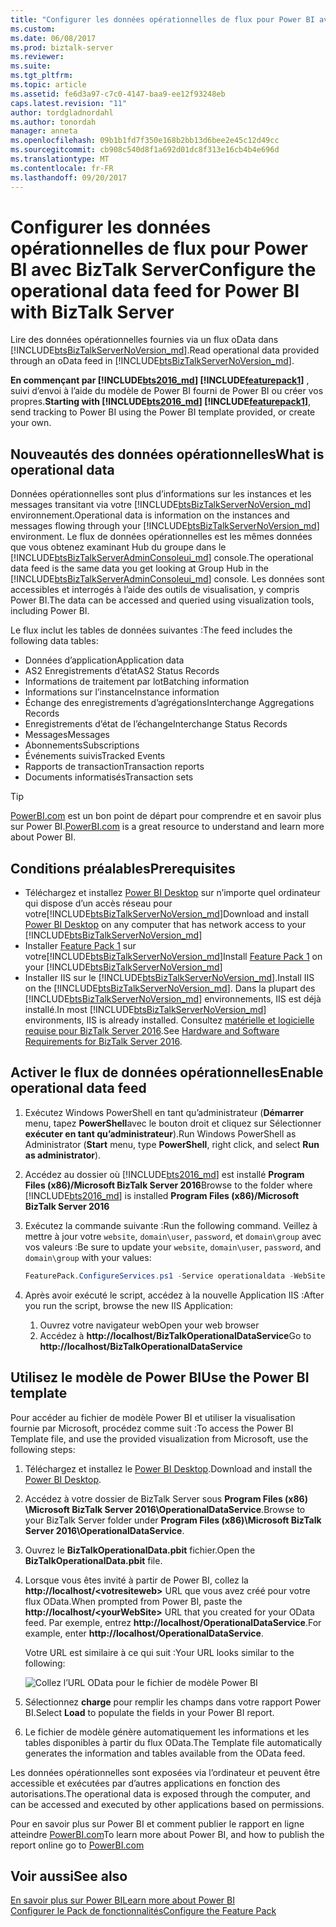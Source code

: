```yaml
---
title: "Configurer les données opérationnelles de flux pour Power BI avec BizTalk Server | Documents Microsoft"
ms.custom: 
ms.date: 06/08/2017
ms.prod: biztalk-server
ms.reviewer: 
ms.suite: 
ms.tgt_pltfrm: 
ms.topic: article
ms.assetid: fe6d3a97-c7c0-4147-baa9-ee12f93248eb
caps.latest.revision: "11"
author: tordgladnordahl
ms.author: tonordah
manager: anneta
ms.openlocfilehash: 09b1b1fd7f350e168b2bb13d6bee2e45c12d49cc
ms.sourcegitcommit: cb908c540d8f1a692d01dc8f313e16cb4b4e696d
ms.translationtype: MT
ms.contentlocale: fr-FR
ms.lasthandoff: 09/20/2017
---
```

# <a name="configure-the-operational-data-feed-for-power-bi-with-biztalk-server"></a><span data-ttu-id="4e0fb-102">Configurer les données opérationnelles de flux pour Power BI avec BizTalk Server</span><span class="sxs-lookup"><span data-stu-id="4e0fb-102">Configure the operational data feed for Power BI with BizTalk Server</span></span>
<span data-ttu-id="4e0fb-103">Lire des données opérationnelles fournies via un flux oData dans [!INCLUDE[btsBizTalkServerNoVersion_md](../includes/btsbiztalkservernoversion-md.md)].</span><span class="sxs-lookup"><span data-stu-id="4e0fb-103">Read operational data provided through an oData feed in [!INCLUDE[btsBizTalkServerNoVersion_md](../includes/btsbiztalkservernoversion-md.md)].</span></span> 

<span data-ttu-id="4e0fb-104">**En commençant par [!INCLUDE[bts2016_md](../includes/bts2016-md.md)] [!INCLUDE[featurepack1](../includes/featurepack1.md)]** , suivi d’envoi à l’aide du modèle de Power BI fourni de Power BI ou créer vos propres.</span><span class="sxs-lookup"><span data-stu-id="4e0fb-104">**Starting with [!INCLUDE[bts2016_md](../includes/bts2016-md.md)] [!INCLUDE[featurepack1](../includes/featurepack1.md)]**, send tracking to Power BI using the Power BI template provided, or create your own.</span></span> 

## <a name="what-is-operational-data"></a><span data-ttu-id="4e0fb-105">Nouveautés des données opérationnelles</span><span class="sxs-lookup"><span data-stu-id="4e0fb-105">What is operational data</span></span>
<span data-ttu-id="4e0fb-106">Données opérationnelles sont plus d’informations sur les instances et les messages transitant via votre [!INCLUDE[btsBizTalkServerNoVersion_md](../includes/btsbiztalkservernoversion-md.md)] environnement.</span><span class="sxs-lookup"><span data-stu-id="4e0fb-106">Operational data is information on the instances and messages flowing through your [!INCLUDE[btsBizTalkServerNoVersion_md](../includes/btsbiztalkservernoversion-md.md)] environment.</span></span> <span data-ttu-id="4e0fb-107">Le flux de données opérationnelles est les mêmes données que vous obtenez examinant Hub du groupe dans le [!INCLUDE[btsBizTalkServerAdminConsoleui_md](../includes/btsbiztalkserveradminconsoleui-md.md)] console.</span><span class="sxs-lookup"><span data-stu-id="4e0fb-107">The operational data feed is the same data you get looking at Group Hub in the [!INCLUDE[btsBizTalkServerAdminConsoleui_md](../includes/btsbiztalkserveradminconsoleui-md.md)] console.</span></span> <span data-ttu-id="4e0fb-108">Les données sont accessibles et interrogés à l’aide des outils de visualisation, y compris Power BI.</span><span class="sxs-lookup"><span data-stu-id="4e0fb-108">The data can be accessed and queried using visualization tools, including Power BI.</span></span> 

<span data-ttu-id="4e0fb-109">Le flux inclut les tables de données suivantes :</span><span class="sxs-lookup"><span data-stu-id="4e0fb-109">The feed includes the following data tables:</span></span>
* <span data-ttu-id="4e0fb-110">Données d’application</span><span class="sxs-lookup"><span data-stu-id="4e0fb-110">Application data</span></span>
* <span data-ttu-id="4e0fb-111">AS2 Enregistrements d’état</span><span class="sxs-lookup"><span data-stu-id="4e0fb-111">AS2 Status Records</span></span>
* <span data-ttu-id="4e0fb-112">Informations de traitement par lot</span><span class="sxs-lookup"><span data-stu-id="4e0fb-112">Batching information</span></span>
* <span data-ttu-id="4e0fb-113">Informations sur l’instance</span><span class="sxs-lookup"><span data-stu-id="4e0fb-113">Instance information</span></span>
* <span data-ttu-id="4e0fb-114">Échange des enregistrements d’agrégations</span><span class="sxs-lookup"><span data-stu-id="4e0fb-114">Interchange Aggregations Records</span></span>
* <span data-ttu-id="4e0fb-115">Enregistrements d’état de l’échange</span><span class="sxs-lookup"><span data-stu-id="4e0fb-115">Interchange Status Records</span></span>
* <span data-ttu-id="4e0fb-116">Messages</span><span class="sxs-lookup"><span data-stu-id="4e0fb-116">Messages</span></span>
* <span data-ttu-id="4e0fb-117">Abonnements</span><span class="sxs-lookup"><span data-stu-id="4e0fb-117">Subscriptions</span></span>
* <span data-ttu-id="4e0fb-118">Événements suivis</span><span class="sxs-lookup"><span data-stu-id="4e0fb-118">Tracked Events</span></span>
* <span data-ttu-id="4e0fb-119">Rapports de transaction</span><span class="sxs-lookup"><span data-stu-id="4e0fb-119">Transaction reports</span></span>
* <span data-ttu-id="4e0fb-120">Documents informatisés</span><span class="sxs-lookup"><span data-stu-id="4e0fb-120">Transaction sets</span></span>

> [!TIP]
> <span data-ttu-id="4e0fb-121">[PowerBI.com](http://powerbi.microsoft.com) est un bon point de départ pour comprendre et en savoir plus sur Power BI.</span><span class="sxs-lookup"><span data-stu-id="4e0fb-121">[PowerBI.com](http://powerbi.microsoft.com) is a great resource to understand and learn more about Power BI.</span></span>

## <a name="prerequisites"></a><span data-ttu-id="4e0fb-122">Conditions préalables</span><span class="sxs-lookup"><span data-stu-id="4e0fb-122">Prerequisites</span></span>
* <span data-ttu-id="4e0fb-123">Téléchargez et installez [Power BI Desktop](https://powerbi.microsoft.com/desktop/) sur n’importe quel ordinateur qui dispose d’un accès réseau pour votre[!INCLUDE[btsBizTalkServerNoVersion_md](../includes/btsbiztalkservernoversion-md.md)]</span><span class="sxs-lookup"><span data-stu-id="4e0fb-123">Download and install [Power BI Desktop](https://powerbi.microsoft.com/desktop/) on any computer that has network access to your [!INCLUDE[btsBizTalkServerNoVersion_md](../includes/btsbiztalkservernoversion-md.md)]</span></span>
* <span data-ttu-id="4e0fb-124">Installer [Feature Pack 1](https://www.microsoft.com/download/details.aspx?id=55100) sur votre[!INCLUDE[btsBizTalkServerNoVersion_md](../includes/btsbiztalkservernoversion-md.md)]</span><span class="sxs-lookup"><span data-stu-id="4e0fb-124">Install [Feature Pack 1](https://www.microsoft.com/download/details.aspx?id=55100) on your [!INCLUDE[btsBizTalkServerNoVersion_md](../includes/btsbiztalkservernoversion-md.md)]</span></span>
* <span data-ttu-id="4e0fb-125">Installer IIS sur le [!INCLUDE[btsBizTalkServerNoVersion_md](../includes/btsbiztalkservernoversion-md.md)].</span><span class="sxs-lookup"><span data-stu-id="4e0fb-125">Install IIS on the [!INCLUDE[btsBizTalkServerNoVersion_md](../includes/btsbiztalkservernoversion-md.md)].</span></span> <span data-ttu-id="4e0fb-126">Dans la plupart des [!INCLUDE[btsBizTalkServerNoVersion_md](../includes/btsbiztalkservernoversion-md.md)] environnements, IIS est déjà installé.</span><span class="sxs-lookup"><span data-stu-id="4e0fb-126">In most [!INCLUDE[btsBizTalkServerNoVersion_md](../includes/btsbiztalkservernoversion-md.md)] environments, IIS is already installed.</span></span> <span data-ttu-id="4e0fb-127">Consultez [matérielle et logicielle requise pour BizTalk Server 2016](../install-and-config-guides/hardware-and-software-requirements-for-biztalk-server-2016.md).</span><span class="sxs-lookup"><span data-stu-id="4e0fb-127">See [Hardware and Software Requirements for BizTalk Server 2016](../install-and-config-guides/hardware-and-software-requirements-for-biztalk-server-2016.md).</span></span> 

## <a name="enable-operational-data-feed"></a><span data-ttu-id="4e0fb-128">Activer le flux de données opérationnelles</span><span class="sxs-lookup"><span data-stu-id="4e0fb-128">Enable operational data feed</span></span>

1. <span data-ttu-id="4e0fb-129">Exécutez Windows PowerShell en tant qu’administrateur (**Démarrer** menu, tapez **PowerShell**avec le bouton droit et cliquez sur Sélectionner **exécuter en tant qu’administrateur**).</span><span class="sxs-lookup"><span data-stu-id="4e0fb-129">Run Windows PowerShell as Administrator (**Start** menu, type **PowerShell**, right click, and select **Run as administrator**).</span></span> 
2. <span data-ttu-id="4e0fb-130">Accédez au dossier où [!INCLUDE[bts2016_md](../includes/bts2016-md.md)] est installé **Program Files (x86)/Microsoft BizTalk Server 2016**</span><span class="sxs-lookup"><span data-stu-id="4e0fb-130">Browse to the folder where [!INCLUDE[bts2016_md](../includes/bts2016-md.md)] is installed **Program Files (x86)/Microsoft BizTalk Server 2016**</span></span>
3. <span data-ttu-id="4e0fb-131">Exécutez la commande suivante :</span><span class="sxs-lookup"><span data-stu-id="4e0fb-131">Run the following command.</span></span> <span data-ttu-id="4e0fb-132">Veillez à mettre à jour votre `website`, `domain\user`, `password`, et `domain\group` avec vos valeurs :</span><span class="sxs-lookup"><span data-stu-id="4e0fb-132">Be sure to update your `website`, `domain\user`, `password`, and `domain\group` with your values:</span></span> 

    ```Powershell
    FeaturePack.ConfigureServices.ps1 -Service operationaldata -WebSiteName '<Default Web Site>' -ApplicationPool <operationalDataServiceAppPool> -ApplicationPoolUser <domain>\<user> -ApplicationPoolUserPassword <password> -AuthorizationRoles '<domain>\<group1>, <domain>\<group2>'
    ```
4. <span data-ttu-id="4e0fb-133">Après avoir exécuté le script, accédez à la nouvelle Application IIS :</span><span class="sxs-lookup"><span data-stu-id="4e0fb-133">After you run the script, browse the new IIS Application:</span></span>  
    1. <span data-ttu-id="4e0fb-134">Ouvrez votre navigateur web</span><span class="sxs-lookup"><span data-stu-id="4e0fb-134">Open your web browser</span></span>
    2. <span data-ttu-id="4e0fb-135">Accédez à **http://localhost/BizTalkOperationalDataService**</span><span class="sxs-lookup"><span data-stu-id="4e0fb-135">Go to **http://localhost/BizTalkOperationalDataService**</span></span>

## <a name="use-the-power-bi-template"></a><span data-ttu-id="4e0fb-136">Utilisez le modèle de Power BI</span><span class="sxs-lookup"><span data-stu-id="4e0fb-136">Use the Power BI template</span></span>
<span data-ttu-id="4e0fb-137">Pour accéder au fichier de modèle Power BI et utiliser la visualisation fournie par Microsoft, procédez comme suit :</span><span class="sxs-lookup"><span data-stu-id="4e0fb-137">To access the Power BI Template file, and use the provided visualization from Microsoft, use the following steps:</span></span>

1. <span data-ttu-id="4e0fb-138">Téléchargez et installez le [Power BI Desktop](https://powerbi.microsoft.com/desktop/).</span><span class="sxs-lookup"><span data-stu-id="4e0fb-138">Download and install the [Power BI Desktop](https://powerbi.microsoft.com/desktop/).</span></span>
2. <span data-ttu-id="4e0fb-139">Accédez à votre dossier de BizTalk Server sous **Program Files (x86) \Microsoft BizTalk Server 2016\OperationalDataService**.</span><span class="sxs-lookup"><span data-stu-id="4e0fb-139">Browse to your BizTalk Server folder under **Program Files (x86)\Microsoft BizTalk Server 2016\OperationalDataService**.</span></span>
3. <span data-ttu-id="4e0fb-140">Ouvrez le **BizTalkOperationalData.pbit** fichier.</span><span class="sxs-lookup"><span data-stu-id="4e0fb-140">Open the **BizTalkOperationalData.pbit** file.</span></span>
4. <span data-ttu-id="4e0fb-141">Lorsque vous êtes invité à partir de Power BI, collez la **http://localhost/\<votresiteweb\>**  URL que vous avez créé pour votre flux OData.</span><span class="sxs-lookup"><span data-stu-id="4e0fb-141">When prompted from Power BI, paste the **http://localhost/\<yourWebSite\>** URL that you created for your OData feed.</span></span> <span data-ttu-id="4e0fb-142">Par exemple, entrez **http://localhost/OperationalDataService**.</span><span class="sxs-lookup"><span data-stu-id="4e0fb-142">For example, enter **http://localhost/OperationalDataService**.</span></span> 

    <span data-ttu-id="4e0fb-143">Votre URL est similaire à ce qui suit :</span><span class="sxs-lookup"><span data-stu-id="4e0fb-143">Your URL looks similar to the following:</span></span> 
    
    ![Collez l’URL OData pour le fichier de modèle Power BI](../core/media/pasteurltopowerbitempaltefile.PNG)

5. <span data-ttu-id="4e0fb-145">Sélectionnez **charge** pour remplir les champs dans votre rapport Power BI.</span><span class="sxs-lookup"><span data-stu-id="4e0fb-145">Select **Load** to populate the fields in your Power BI report.</span></span> 
6. <span data-ttu-id="4e0fb-146">Le fichier de modèle génère automatiquement les informations et les tables disponibles à partir du flux OData.</span><span class="sxs-lookup"><span data-stu-id="4e0fb-146">The Template file automatically generates the information and tables available from the OData feed.</span></span>

<span data-ttu-id="4e0fb-147">Les données opérationnelles sont exposées via l’ordinateur et peuvent être accessible et exécutées par d’autres applications en fonction des autorisations.</span><span class="sxs-lookup"><span data-stu-id="4e0fb-147">The operational data is exposed through the computer, and can be accessed and executed by other applications based on permissions.</span></span> 

<span data-ttu-id="4e0fb-148">Pour en savoir plus sur Power BI et comment publier le rapport en ligne atteindre [PowerBI.com](http://powerbi.microsoft.com)</span><span class="sxs-lookup"><span data-stu-id="4e0fb-148">To learn more about Power BI, and how to publish the report online go to [PowerBI.com](http://powerbi.microsoft.com)</span></span>

## <a name="see-also"></a><span data-ttu-id="4e0fb-149">Voir aussi</span><span class="sxs-lookup"><span data-stu-id="4e0fb-149">See also</span></span>

[<span data-ttu-id="4e0fb-150">En savoir plus sur Power BI</span><span class="sxs-lookup"><span data-stu-id="4e0fb-150">Learn more about Power BI</span></span>](https://www.powerbi.com)  
[<span data-ttu-id="4e0fb-151">Configurer le Pack de fonctionnalités</span><span class="sxs-lookup"><span data-stu-id="4e0fb-151">Configure the Feature Pack</span></span>](../core/configure-the-feature-pack.md)